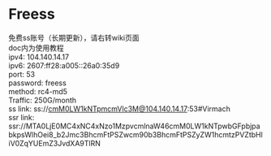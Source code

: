 # Freess
免费ss账号（长期更新），请右转wiki页面<br />
doc内为使用教程<br />
ipv4: 104.140.14.17<br />
ipv6: 2607:ff28:a005::26a0:35d9<br />
port: 53<br />
password: freess<br />
method: rc4-md5<br />
Traffic: 250G/month<br />
ss link: ss://cmM0LW1kNTpmcmVlc3M@104.140.14.17:53#Virmach<br />
ssr link: ssr://MTA0LjE0MC4xNC4xNzo1MzpvcmlnaW46cmM0LW1kNTpwbGFpbjpabkpsWlhOei8_b2Jmc3BhcmFtPSZwcm90b3BhcmFtPSZyZW1hcmtzPVZtbHliV0ZqYUEmZ3JvdXA9TlRN<br />
